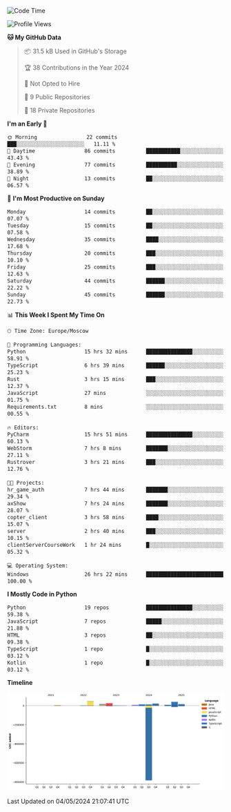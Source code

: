 <!--START_SECTION:waka-->
![Code Time](http://img.shields.io/badge/Code%20Time-307%20hrs%2034%20mins-blue)

![Profile Views](http://img.shields.io/badge/Profile%20Views-0-blue)

**🐱 My GitHub Data** 

> 📦 31.5 kB Used in GitHub's Storage 
 > 
> 🏆 38 Contributions in the Year 2024
 > 
> 🚫 Not Opted to Hire
 > 
> 📜 9 Public Repositories 
 > 
> 🔑 18 Private Repositories 
 > 
**I'm an Early 🐤** 

```text
🌞 Morning                22 commits          ███░░░░░░░░░░░░░░░░░░░░░░   11.11 % 
🌆 Daytime                86 commits          ███████████░░░░░░░░░░░░░░   43.43 % 
🌃 Evening                77 commits          ██████████░░░░░░░░░░░░░░░   38.89 % 
🌙 Night                  13 commits          ██░░░░░░░░░░░░░░░░░░░░░░░   06.57 % 
```
📅 **I'm Most Productive on Sunday** 

```text
Monday                   14 commits          ██░░░░░░░░░░░░░░░░░░░░░░░   07.07 % 
Tuesday                  15 commits          ██░░░░░░░░░░░░░░░░░░░░░░░   07.58 % 
Wednesday                35 commits          ████░░░░░░░░░░░░░░░░░░░░░   17.68 % 
Thursday                 20 commits          ███░░░░░░░░░░░░░░░░░░░░░░   10.10 % 
Friday                   25 commits          ███░░░░░░░░░░░░░░░░░░░░░░   12.63 % 
Saturday                 44 commits          ██████░░░░░░░░░░░░░░░░░░░   22.22 % 
Sunday                   45 commits          ██████░░░░░░░░░░░░░░░░░░░   22.73 % 
```


📊 **This Week I Spent My Time On** 

```text
🕑︎ Time Zone: Europe/Moscow

💬 Programming Languages: 
Python                   15 hrs 32 mins      ███████████████░░░░░░░░░░   58.91 % 
TypeScript               6 hrs 39 mins       ██████░░░░░░░░░░░░░░░░░░░   25.23 % 
Rust                     3 hrs 15 mins       ███░░░░░░░░░░░░░░░░░░░░░░   12.37 % 
JavaScript               27 mins             ░░░░░░░░░░░░░░░░░░░░░░░░░   01.75 % 
Requirements.txt         8 mins              ░░░░░░░░░░░░░░░░░░░░░░░░░   00.55 % 

🔥 Editors: 
PyCharm                  15 hrs 51 mins      ███████████████░░░░░░░░░░   60.13 % 
WebStorm                 7 hrs 8 mins        ███████░░░░░░░░░░░░░░░░░░   27.11 % 
Rustrover                3 hrs 21 mins       ███░░░░░░░░░░░░░░░░░░░░░░   12.76 % 

🐱‍💻 Projects: 
hr_game_auth             7 hrs 44 mins       ███████░░░░░░░░░░░░░░░░░░   29.34 % 
axShow                   7 hrs 24 mins       ███████░░░░░░░░░░░░░░░░░░   28.07 % 
copter_client            3 hrs 58 mins       ████░░░░░░░░░░░░░░░░░░░░░   15.07 % 
server                   2 hrs 40 mins       ███░░░░░░░░░░░░░░░░░░░░░░   10.15 % 
clientServerCourseWork   1 hr 24 mins        █░░░░░░░░░░░░░░░░░░░░░░░░   05.32 % 

💻 Operating System: 
Windows                  26 hrs 22 mins      █████████████████████████   100.00 % 
```

**I Mostly Code in Python** 

```text
Python                   19 repos            ███████████████░░░░░░░░░░   59.38 % 
JavaScript               7 repos             █████░░░░░░░░░░░░░░░░░░░░   21.88 % 
HTML                     3 repos             ██░░░░░░░░░░░░░░░░░░░░░░░   09.38 % 
TypeScript               1 repo              █░░░░░░░░░░░░░░░░░░░░░░░░   03.12 % 
Kotlin                   1 repo              █░░░░░░░░░░░░░░░░░░░░░░░░   03.12 % 
```



**Timeline**

![Lines of Code chart](https://raw.githubusercontent.com/adlemx/adlemx/main/assets/bar_graph.png)


 Last Updated on 04/05/2024 21:07:41 UTC
<!--END_SECTION:waka-->
